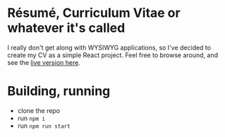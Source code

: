 # Résumé, Curriculum Vitae or whatever it's called

I really don't get along with WYSIWYG applications, so I've decided to create my CV as a simple React project. Feel free to browse around, and see the [live version here](https://resume-gnatogryz.vercel.app/).

# Building, running

- clone the repo
- run `npm i`
- run `npm run start`

